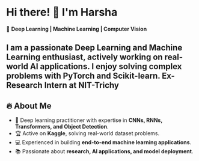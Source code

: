 # Hi there! 👋 I'm Harsha 

🚀 **Deep Learning | Machine Learning | Computer Vision**  

I am a passionate Deep Learning and Machine Learning enthusiast, actively working on real-world AI applications. I enjoy solving complex problems with PyTorch and Scikit-learn. 
Ex-Research Intern at NIT-Trichy
---
## 🔥 About Me  
- 🎯 Deep learning practitioner with expertise in **CNNs, RNNs, Transformers, and Object Detection**.  
- 🏆 Active on **Kaggle**, solving real-world dataset problems.  
- 💻 Experienced in building **end-to-end machine learning applications**.  
- 📚 Passionate about **research, AI applications, and model deployment**.  

